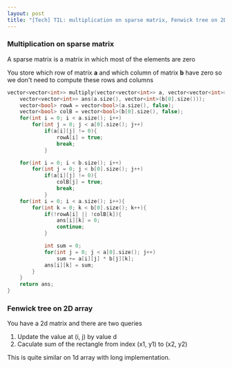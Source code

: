 ```yaml
---
layout: post
title: "[Tech] TIL: multiplication on sparse matrix, Fenwick tree on 2D array,..."
---
```

### Multiplication on sparse matrix

A sparse matrix is a matrix in which most of the elements are zero

You store which row of matrix **a** and which column of matrix **b** have zero so we don't need to compute these rows and columns
```c
vector<vector<int>> multiply(vector<vector<int>> a, vector<vector<int>> b){
	vector<vector<int>> ans(a.size(), vector<int>(b[0].size()));
	vector<bool> rowA = vector<bool>(a.size(), false);
	vector<bool> colB = vector<bool>(b[0].size(), false);
	for(int i = 0; i < a.size(); i++)
		for(int j = 0; j < a[0].size(); j++)
			if(a[i][j] != 0){
				rowA[i] = true;
				break;
			}

	for(int i = 0; i < b.size(); i++)
		for(int j = 0; j < b[0].size(); j++)
			if(a[i][j] != 0){
				colB[j] = true;
				break;
			}
	for(int i = 0; i < a.size(); i++){
		for(int k = 0; k < b[0].size(); k++){
			if(!rowA[i] || !colB[k]){
				ans[i][k] = 0;
				continue;
			}

			int sum = 0;
			for(int j = 0; j < a[0].size(); j++)
				sum += a[i][j] * b[j][k];
			ans[i][k] = sum;
		}
	}
	return ans;
}
```
### Fenwick tree on 2D array
You have a 2d matrix and there are two queries
1. Update the value at (i, j) by value d
2. Caculate sum of the rectangle from index (x1, y1) to (x2, y2)

This is quite similar on 1d array with long implementation.
